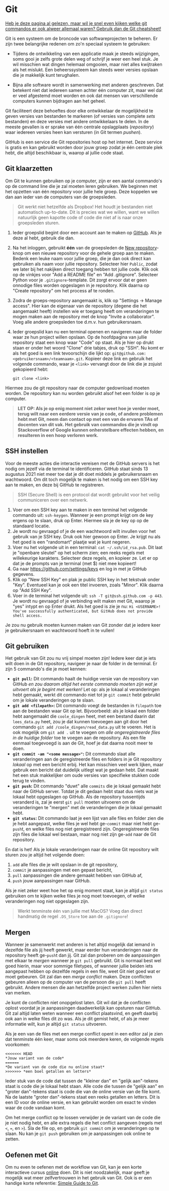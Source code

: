 # Git

[Heb je deze pagina al gelezen, maar wil je snel even kijken welke git commandos er ook alweer allemaal waren? Gebruik dan de Git cheatsheet!](https://education.github.com/git-cheat-sheet-education.pdf)

Git is een systeem om de broncode van softwareprojecten te beheren. Er zijn twee belangrijke redenen om zo'n speciaal systeem te gebruiken:

- Tijdens de ontwikkeling van een applicatie maak je steeds wijzigingen, soms gooi je zelfs grote delen weg of schrijf je weer een heel stuk. Je wil misschien wat dingen helemaal omgooien, maar niet alles kwijtraken als het mislukt. Een beheerssysteem kan steeds weer versies opslaan die je makkelijk kunt terughalen.

- Bijna alle software wordt in samenwerking met anderen geschreven. Dat betekent niet dat iedereen samen achter één computer zit, maar wel dat er veel afgestemd moet worden en ook dat mensen van verschillende computers kunnen bijdragen aan het geheel.

Git faciliteert deze behoeftes door elke ontwikkelaar de mogelijkheid te geven versies van bestanden te markeren (of versies van complete *sets* bestanden) en deze versies met andere ontwikkelaars te delen. In de meeste gevallen is er sprake van één centrale opslagplaats (*repository*) waar iedereen versies heen kan versturen (in Git termen *pushen*).

GitHub is een service die Git repositories host op het internet. Deze service is gratis en kan gebruikt worden door jouw groep zodat je één centrale plek hebt, die altijd beschikbaar is, waarop al jullie code staat.

## Git klaarzetten

Om Git te kunnen gebruiken op je computer, zijn er een aantal commando's op de command line die je zal moeten leren gebruiken. We beginnen met het opzetten van één repository voor jullie hele groep. Deze koppelen we dan aan ieder van de computers van de groepsleden.

> Git werkt niet hetzelfde als Dropbox! Het houdt je bestanden niet automatisch up-to-date. Dit is precies wat we willen, want we willen natuurlijk geen kapotte code of code die niet af is naar onze groepsleden sturen.

1. Ieder groepslid begint door een account aan te maken op [GitHub](https://github.com/). Als je deze al hebt, gebruik die dan.

2. Na het inloggen, gebruikt **één** van de groepsleden de [New repository](https://github.com/new)-knop om een nieuwe repository voor de gehele groep aan te maken. Bedenk een leuke naam voor jullie groep, die je dan ook direct kan gebruiken als naam voor jullie repository. Selecteer hier `Public`, zodat we later bij het nakijken direct toegang hebben tot jullie code. Klik ook op de vinkjes voor "Add a README file" en "Add .gitignore". Selecteer Python voor je `.gitignore`-template. Dit zorgt ervoor dat er geen onnodige files worden opgeslagen in je repository. Klik daarna op "Create repository" om het process af te ronden.

3. Zodra de groeps-repository aangemaakt is, klik op "Settings -> Manage access". Hier kan de eigenaar van de repository (degene die het aangemaakt heeft) instellen wie er toegang heeft om veranderingen te mogen maken aan de repository met de knop "Invite a collaborator". Voeg alle andere groepsleden toe d.m.v. hun gebruikersnaam.

4. Ieder groepslid kan nu een terminal openen en navigeren naar de folder waar ze hun project willen opslaan. Op de hoofdpagina van jullie repository staat een knop waar "Code" op staat. Als je hier op drukt staan er onder het woord "Clone" drie tabjes, druk op "SSH". Nu komt er als het goed is een link tevoorschijn die lijkt op: `git@github.com:<gebruikersnaam>/<teamnaam>.git`. Kopieer deze link en gebruik het volgende commando, waar je `<link>` vervangt door de link die je zojuist gekopieerd hebt:

    `git clone <link>`

Hiermee zou de git repository naar de computer gedownload moeten worden. De repository kan nu worden gebruikt alsof het een folder is op je computer.

> **LET OP: Als je op enig moment niet zeker weet hoe je verder moet, terug wilt naar een eerdere versie van je code, of andere problemen hebt met Git, neem dan contact op met een van de ervaren TAs of docenten van dit vak. Het gebruik van commandos die je vindt op Stackoverflow of Google kunnen onherstelbare effecten hebben, en resulteren in een hoop verloren werk.**

## SSH instellen

Voor de meeste acties die interactie vereisen met de GitHub servers is het nodig om jezelf via de terminal te identificeren. GitHub staat sinds 13 augustus 2021 niet meer toe dat je dit doet middels je gebruikersnaam en wachtwoord. Om dit toch mogelijk te maken is het nodig om een SSH key aan te maken, en deze bij GitHub te registreren.

> SSH (Secure Shell) is een protocol dat wordt gebruikt voor het veilig communiceren over een netwerk.

1. Voer om een SSH key aan te maken in een terminal het volgende commando uit: `ssh-keygen`. Wanneer je een prompt krijgt om de key ergens op te slaan, druk op Enter. Hiermee sla je de key op op de standaard locatie.
2. Je wordt nu gevraagd of je de een wachtwoord wilt invullen voor het gebruik van je SSH key. Druk ook hier gewoon op Enter. Je krijgt nu als het goed is een "randomart" plaatje wat je kunt negeren.
3. Voer nu het volgende uit in een terminal: `cat ~/.ssh/id_rsa.pub`. Dit laat je "openbare sleutel" op het scherm zien; een reeks regels met willekeurige karakters. Selecteer deze regels, en kopieer ze. Let er op dat je de prompts van je terminal (met $) niet mee kopieert!
4. Ga naar https://github.com/settings/keys en log in met je GitHub gegevens.
5. Klik op "New SSH Key" en plak je public SSH key in het tekstvak onder "Key". Eventueel kan je ook een titel invoeren, zoals "Minor". Klik daarna op "Add SSH Key".
6. Voer in de terminal het volgende uit: `ssh -T git@ssh.github.com -p 443`. Je wordt nu gevraagd of je verbinding wilt maken met Git, waarop je "yes" intypt en op Enter drukt. Als het goed is zie je nu: `Hi <USERNAME>! You've successfully authenticated, but GitHub does not provide shell access.`

Je zou nu gebruik moeten kunnen maken van Git zonder dat je iedere keer je gebruikersnaam en wachtwoord hoeft in te vullen!

## Git gebruiken

Het gebruik van Git zou nu vrij simpel moeten zijn! Iedere keer dat je iets wilt doen in de Git repository, navigeer je naar de folder in de terminal. Er zijn 5 commando's die je moet kennen:

- **`git pull`:** Dit commando haalt de huidige versie van de repository van GitHub *en zou daarom altijd het eerste commando moeten zijn wat je uitvoert als je begint met werken!* Let op: als je lokaal al veranderingen hebt gemaakt, werkt dit commando niet tot je `git commit` hebt gebruikt om je lokale veranderingen op te slaan.
- **`git add <filepath>`:** Dit commando voegt de bestanden in `filepath` toe aan de bestanden waar Git op let. Bijvoorbeeld: als je lokaal een folder hebt aangemaakt die `coole_dingen` heet, met een bestand daarin dat `lees_data.py` heet, zou je dat kunnen toevoegen aan git door het commando `git add /coole_dingen/read_data.py` uit te voeren. Het is ook mogelijk om `git add .` uit te voegen om _alle ongeregistreerde files in de huidige folder_ toe te voegen aan de repository. Als een file eenmaal toegevoegd is aan de Git, hoef je dat daarna nooit meer te doen.
- **`git commit -am "<some message>"`:** Dit commando slaat alle veranderingen aan de geregistreerde files en folders in je Git repository _lokaal_ op met een bericht erbij. Het kan misschien veel werk lijken, maar gebruik een bericht dat duidelijk uitlegt wat je gedaan hebt. Dat maakt het een stuk makkelijker om oude versies van specifieke stukken code terug te vinden.
- **`git push`:** Dit commando "duwt" alle `commits` die je lokaal gemaakt hebt naar de GitHub server. Totdat je dit gedaan hebt staat dus niets wat je lokaal hebt opgeslagen op GitHub. Als de repository tussentijds veranderd is, zal je eerst `git pull` moeten uitvoeren om de veranderingen te "mergen" met de veranderingen die je lokaal gemaakt hebt.
- **`git status`:** Dit commando laat je een lijst van alle files en folder zien die je hebt aangepast, welke files je wel hebt ge-`commit` maar niet hebt ge-`push`t, en welke files nog niet geregistreerd zijn. Ongeregistreerde files zijn files die lokaal wel bestaan, maar nog niet zijn ge-`add` naar de Git repository.

En dat is het! Als je lokale veranderingen naar de online Git repository wilt sturen zou je altijd het volgende doen:

1. `add` alle files die je wilt opslaan in de git repository,
2. `commit` je aanpassingen met een gepast bericht,
3. `pull` aanpassingen die andere gemaakt hebben van GitHub af,
4. `push` jouw aanpassingen naar GitHub.

Als je niet zeker weet hoe het op enig moment staat, kan je altijd `git status` gebruiken om te kijken welke files je nog moet toevoegen, of welke veranderingen nog niet opgeslagen zijn.

> Werkt tenminste één van jullie met MacOS? Voeg dan direct handmatig de regel `.DS_Store` toe aan de `.gitignore`!

## Mergen

Wanneer je samenwerkt met anderen is het altijd mogelijk dat iemand in dezelfde file als jij heeft gewerkt, maar eerder hun veranderingen naar de repository heeft ge-`push`t dan jij. Git zal dan proberen om de aanpassingen met elkaar te _mergen_ wanneer je `git pull` gebruikt. Git is normaal best wel goed hierin, maar voor sommige filetypes, of wanneer jullie beiden iets aangepast hebben op dezelfde regels in een file, weet Git niet goed wat er moet gebeuren. Git zal dan een _merge conflict_ maken. Deze conflicten gebeuren alleen op de computer van de persoon die `git pull` heeft gebruikt. Andere mensen die aan hetzelfde project werken zullen hier niets van merken.

Je kunt de conflicten niet onopgelost laten. Git wil dat je de conflicten oplost voordat je je aanpassingen daadwerkelijk kan opsturen naar GitHub. Git zal altijd laten weten wanneer een conflict plaatsvind, en geeft daarbij ook aan in welke files dit zo was. Als je dit gemist hebt, of als je meer informatie wilt, kun je altijd `git status` uitvoeren.

Als je een van de files met een merge conflict opent in een editor zal je zien dat tenminste één keer, maar soms ook meerdere keren, de volgende regels voorkomen:

    <<<<<<< HEAD
    *Jouw variant van de code*
    ======
    *De variant van de code die nu online staat*
    >>>>>>> *een boel getallen en letters*

Ieder stuk van de code dat tussen de "kleiner dan" en "gelijk aan"-tekens staat is code die je lokaal hebt staan. Alle code die tussen de "gelijk aan" en "groter dan"-tekens staat is code die van de online versie van de file komt. Na de laatste "groter dan"-tekens staat een reeks getallen en letters. Dit is een ID voor de online versie, en kan gebruikt worden om exact te vinden waar de code vandaan komt.

Om het merge conflict op te lossen verwijder je de variant van de code die je niet nodig hebt, en alle extra regels die het conflict aangeven (regels met `<`, `=`, en `>`). Sla de file op, en gebruik `git commit` om je veranderingen op te slaan. Nu kan je `git push` gebruiken om je aanpassingen ook online te zetten.

## Oefenen met Git

Om nu even te oefenen met de workflow van Git, kan je een korte interactieve cursus [online](https://learngitbranching.js.org/) doen. Dit is niet noodzakelijk, maar geeft je mogelijk wat meer zelfvertrouwen in het gebruik van Git. Ook is er een handige korte referentie: [Simple Guide to Git](http://rogerdudler.github.io/git-guide/).
